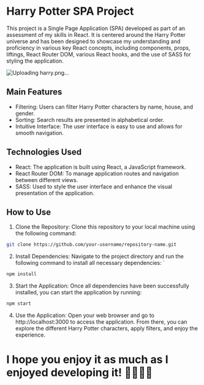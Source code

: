 
# Harry Potter SPA Project
This project is a Single Page Application (SPA) developed as part of an assessment of my skills in React. It is centered around the Harry Potter universe and has been designed to showcase my understanding and proficiency in various key React concepts, including components, props, liftings, React Router DOM, various React hooks, and the use of SASS for styling the application.

![Uploading harry.png…]()


## Main Features
- Filtering: Users can filter Harry Potter characters by name, house, and gender.
- Sorting: Search results are presented in alphabetical order.
- Intuitive Interface: The user interface is easy to use and allows for smooth navigation.
## Technologies Used
- React: The application is built using React, a JavaScript framework.
- React Router DOM: To manage application routes and navigation between different views.
- SASS: Used to style the user interface and enhance the visual presentation of the application.
## How to Use
1. Clone the Repository: Clone this repository to your local machine using the following command:

```bash
git clone https://github.com/your-username/repository-name.git
```

2. Install Dependencies: Navigate to the project directory and run the following command to install all necessary dependencies:
`
```bash
npm install
```

3. Start the Application: Once all dependencies have been successfully installed, you can start the application by running:

```bash
npm start
```

4. Use the Application: Open your web browser and go to http://localhost:3000 to access the application. From there, you can explore the different Harry Potter characters, apply filters, and enjoy the experience.

# I hope you enjoy it as much as I enjoyed developing it! 🧙🏻‍♂️✨
